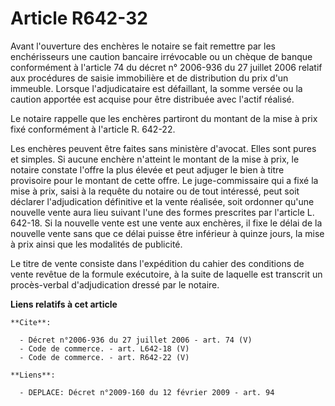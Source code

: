 # Article R642-32

Avant l'ouverture des enchères le notaire se fait remettre par les enchérisseurs une caution bancaire irrévocable ou un
chèque de banque conformément à l'article 74 du décret n° 2006-936 du 27 juillet 2006 relatif aux procédures de saisie
immobilière et de distribution du prix d'un immeuble. Lorsque l'adjudicataire est défaillant, la somme versée ou la caution
apportée est acquise pour être distribuée avec l'actif réalisé. 

Le notaire rappelle que les enchères partiront du montant de la mise à prix fixé conformément à l'article R. 642-22. 

Les enchères peuvent être faites sans ministère d'avocat. Elles sont pures et simples. Si aucune enchère n'atteint le montant
de la mise à prix, le notaire constate l'offre la plus élevée et peut adjuger le bien à titre provisoire pour le montant de
cette offre. Le juge-commissaire qui a fixé la mise à prix, saisi à la requête du notaire ou de tout intéressé, peut soit
déclarer l'adjudication définitive et la vente réalisée, soit ordonner qu'une nouvelle vente aura lieu suivant l'une des
formes prescrites par l'article L. 642-18. Si la nouvelle vente est une vente aux enchères, il fixe le délai de la nouvelle
vente sans que ce délai puisse être inférieur à quinze jours, la mise à prix ainsi que les modalités de publicité. 

Le titre de vente consiste dans l'expédition du cahier des conditions de vente revêtue de la formule exécutoire, à la suite
de laquelle est transcrit un procès-verbal d'adjudication dressé par le notaire.

**Liens relatifs à cet article**

	**Cite**:

	  - Décret n°2006-936 du 27 juillet 2006 - art. 74 (V)
	  - Code de commerce. - art. L642-18 (V)
	  - Code de commerce. - art. R642-22 (V)

	**Liens**:

	  - DEPLACE: Décret n°2009-160 du 12 février 2009 - art. 94
